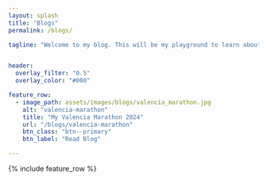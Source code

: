 ```yaml
---
layout: splash
title: "Blogs"
permalink: /blogs/

tagline: "Welcome to my blog. This will be my playground to learn about new things by trying to explain them in unique ways, and talk about my hobbies, achievements and misc topics meaningful to me"


header:
  overlay_filter: "0.5"
  overlay_color: "#000"

feature_row:
  - image_path: assets/images/blogs/valencia_marathon.jpg
    alt: "valencia-marathon"
    title: "My Valencia Marathon 2024"
    url: "/blogs/valencia-marathon" 
    btn_class: "btn--primary"
    btn_label: "Read Blog"

---
```


{% include feature_row %}
